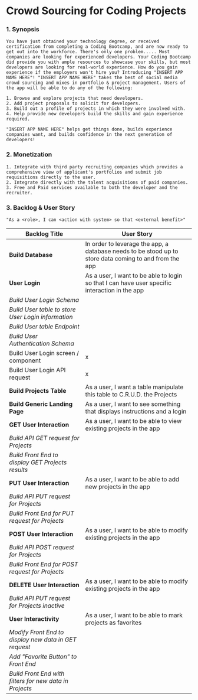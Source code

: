 # Crowd Sourcing for Coding Projects

### 1. Synopsis

    You have just obtained your technology degree, or received certification from completing a Coding Bootcamp, and are now ready to get out into the workforce. There's only one problem..... Most companies are looking for experienced developers. Your Coding Bootcamp did provide you with ample resources to showcase your skills, but most developers are looking for real-world experience. How do you gain experience if the employers won't hire you? Introducing "INSERT APP NAME HERE"! "INSERT APP NAME HERE" takes the best of social media crowd sourcing and mixes in portfolio & project management. Users of the app will be able to do any of the following:

    1. Browse and explore projects that need developers.
    2. Add project proposals to solicit for developers.
    3. Build out a profile of projects in which they were involved with.
    4. Help provide new developers build the skills and gain experience required.

    "INSERT APP NAME HERE" helps get things done, builds experience companies want, and builds confidence in the next generation of developers!

### 2. Monetization

    1. Integrate with third party recruiting companies which provides a comprehensive view of applicant's portfolios and submit job requisitions directly to the user.
    2. Integrate directly with the talent acquisitions of paid companies. 
    3. Free and Paid services available to both the developer and the recruiter. 

### 3. Backlog & User Story

    "As a <role>, I can <action with system> so that <external benefit>"

| Backlog Title | User Story |
| ------------------- | ------------------- |
| **Build Database** | In order to leverage the app, a database needs to be stood up to store data coming to and from the app |
| **User Login** | As a user, I want to be able to login so that I can have user specific interaction in the app |
| *Build User Login Schema* |  |
| *Build User table to store User Login information* |  |
| *Build User table Endpoint* |  |
| *Build User Authentication Schema* |  |
| Build User Login screen / component | x |
| Build User Login API request | x |
| **Build Projects Table** | As a user, I want a table manipulate this table to C.R.U.D. the Projects |
| **Build Generic Landing Page** | As a user, I want to see something that displays instructions and a login |
| **GET User Interaction** | As a user, I want to be able to view existing projects in the app |
| *Build API GET request for Projects* |  |
| *Build Front End to display GET Projects results* |  |
| **PUT User Interaction** | As a user, I want to be able to add new projects in the app |
| *Build API PUT request for Projects* |  |
| *Build Front End for PUT request for Projects* |  |
| **POST User Interaction** | As a user, I want to be able to modify existing projects in the app |
| *Build API POST request for Projects* |  |
| *Build Front End for POST request for Projects* |  |
| **DELETE User Interaction** | As a user, I want to be able to modify existing projects in the app |
| *Build API PUT request for Projects inactive* |  |
| **User Interactivity** | As a user, I want to be able to mark projects as favorites |
| *Modify Front End to display new data in GET request* |  |
| *Add "Favorite Button" to Front End* |  |
| *Build Front End with filters for new data in Projects* |  |